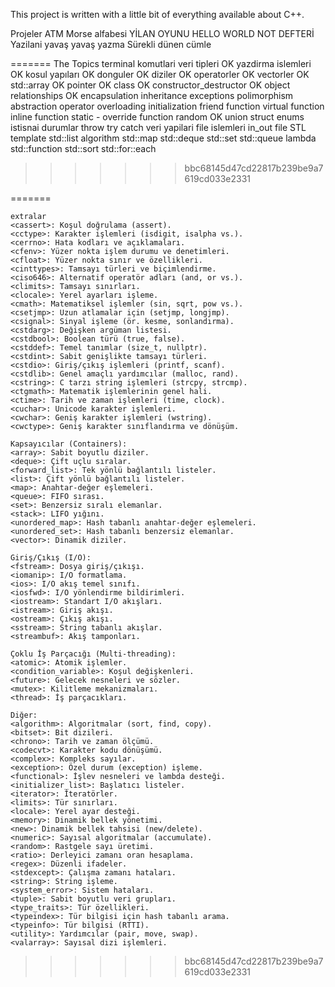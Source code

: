 This project is written with a little bit of everything available about C++.

Projeler 
    ATM
    Morse alfabesi
    YİLAN OYUNU 
    HELLO WORLD
    NOT DEFTERİ
    Yazilani yavaş yavaş yazma 
    Sürekli dünen cümle
    

=======
    The Topics
    terminal komutlari
    veri tipleri                    OK
    yazdirma islemleri              OK
    kosul yapıları                  OK
    donguler                        OK
    diziler                         OK
    operatorler                     OK
    vectorler                       OK
    std::array                      OK
    pointer                         OK
    class                           OK
        constructor_destructor          OK
        object relationships            OK
        encapsulation
        inheritance
        exceptions
        polimorphism
        abstraction
        operator overloading
        initialization
        friend function
        virtual function
        inline function
        static - override function
    random                          OK
    union
    struct
    enums
    istisnai durumlar 
        throw
        try
        catch
    veri yapilari 
    file islemleri
        in_out 
        file
    STL 
        template
        std::list
        algorithm 
        std::map
        std::deque
        std::set
        std::queue
    lambda
        std::function
        std::sort 
        std::for::each
        
>>>>>>> bbc68145d47cd22817b239be9a7619cd033e2331

=======

    extralar
    <cassert>: Koşul doğrulama (assert).
    <cctype>: Karakter işlemleri (isdigit, isalpha vs.).
    <cerrno>: Hata kodları ve açıklamaları.
    <cfenv>: Yüzer nokta işlem durumu ve denetimleri.
    <cfloat>: Yüzer nokta sınır ve özellikleri.
    <cinttypes>: Tamsayı türleri ve biçimlendirme.
    <ciso646>: Alternatif operatör adları (and, or vs.).
    <climits>: Tamsayı sınırları.
    <clocale>: Yerel ayarları işleme.
    <cmath>: Matematiksel işlemler (sin, sqrt, pow vs.).
    <csetjmp>: Uzun atlamalar için (setjmp, longjmp).
    <csignal>: Sinyal işleme (ör. kesme, sonlandırma).
    <cstdarg>: Değişken argüman listesi.
    <cstdbool>: Boolean türü (true, false).
    <cstddef>: Temel tanımlar (size_t, nullptr).
    <cstdint>: Sabit genişlikte tamsayı türleri.
    <cstdio>: Giriş/çıkış işlemleri (printf, scanf).
    <cstdlib>: Genel amaçlı yardımcılar (malloc, rand).
    <cstring>: C tarzı string işlemleri (strcpy, strcmp).
    <ctgmath>: Matematik işlemlerinin genel hali.
    <ctime>: Tarih ve zaman işlemleri (time, clock).
    <cuchar>: Unicode karakter işlemleri.
    <cwchar>: Geniş karakter işlemleri (wstring).
    <cwctype>: Geniş karakter sınıflandırma ve dönüşüm.
    
    Kapsayıcılar (Containers):
    <array>: Sabit boyutlu diziler.
    <deque>: Çift uçlu sıralar.
    <forward_list>: Tek yönlü bağlantılı listeler.
    <list>: Çift yönlü bağlantılı listeler.
    <map>: Anahtar-değer eşlemeleri.
    <queue>: FIFO sırası.
    <set>: Benzersiz sıralı elemanlar.
    <stack>: LIFO yığını.
    <unordered_map>: Hash tabanlı anahtar-değer eşlemeleri.
    <unordered_set>: Hash tabanlı benzersiz elemanlar.
    <vector>: Dinamik diziler.

    Giriş/Çıkış (I/O):
    <fstream>: Dosya giriş/çıkışı.
    <iomanip>: I/O formatlama.
    <ios>: I/O akış temel sınıfı.
    <iosfwd>: I/O yönlendirme bildirimleri.
    <iostream>: Standart I/O akışları.
    <istream>: Giriş akışı.
    <ostream>: Çıkış akışı.
    <sstream>: String tabanlı akışlar.
    <streambuf>: Akış tamponları.

    Çoklu İş Parçacığı (Multi-threading):
    <atomic>: Atomik işlemler.
    <condition_variable>: Koşul değişkenleri.
    <future>: Gelecek nesneleri ve sözler.
    <mutex>: Kilitleme mekanizmaları.
    <thread>: İş parçacıkları.

    Diğer:
    <algorithm>: Algoritmalar (sort, find, copy).
    <bitset>: Bit dizileri.
    <chrono>: Tarih ve zaman ölçümü.
    <codecvt>: Karakter kodu dönüşümü.
    <complex>: Kompleks sayılar.
    <exception>: Özel durum (exception) işleme.
    <functional>: İşlev nesneleri ve lambda desteği.
    <initializer_list>: Başlatıcı listeler.
    <iterator>: İteratörler.
    <limits>: Tür sınırları.
    <locale>: Yerel ayar desteği.
    <memory>: Dinamik bellek yönetimi.
    <new>: Dinamik bellek tahsisi (new/delete).
    <numeric>: Sayısal algoritmalar (accumulate).
    <random>: Rastgele sayı üretimi.
    <ratio>: Derleyici zamanı oran hesaplama.
    <regex>: Düzenli ifadeler.
    <stdexcept>: Çalışma zamanı hataları.
    <string>: String işleme.
    <system_error>: Sistem hataları.
    <tuple>: Sabit boyutlu veri grupları.
    <type_traits>: Tür özellikleri.
    <typeindex>: Tür bilgisi için hash tabanlı arama.
    <typeinfo>: Tür bilgisi (RTTI).
    <utility>: Yardımcılar (pair, move, swap).
    <valarray>: Sayısal dizi işlemleri.
>>>>>>> bbc68145d47cd22817b239be9a7619cd033e2331
